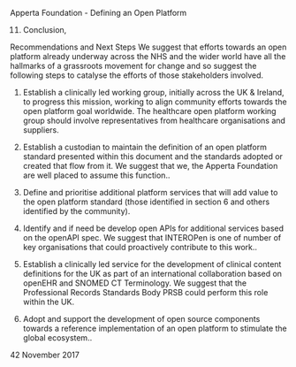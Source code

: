 Apperta Foundation - Defining an Open Platform

11. Conclusion,

Recommendations and Next Steps
We suggest that efforts towards an open platform already underway across the NHS
and the wider world have all the hallmarks of a grassroots movement for change and so
suggest the following steps to catalyse the efforts of those stakeholders involved.
1. Establish a clinically led working
group, initially across the UK & Ireland,
to progress this mission, working to
align community efforts towards the
open platform goal worldwide. The
healthcare open platform working
group should involve representatives
from healthcare organisations and
suppliers.
1. Establish a custodian to maintain the
definition of an open platform standard
presented within this document and
the standards adopted or created that
flow from it. We suggest that we, the
Apperta Foundation are well placed to
assume this function..
1. Define and prioritise additional
platform services that will add value
to the open platform standard (those
identified in section 6 and others
identified by the community).

1. Identify and if need be develop open
APIs for additional services based on
the openAPI spec. We suggest that
INTEROPen is one of number of key
organisations that could proactively
contribute to this work..
1. Establish a clinically led service for
the development of clinical content
definitions for the UK as part of an
international collaboration based
on openEHR and SNOMED CT
Terminology. We suggest that the
Professional Records Standards Body
PRSB could perform this role within the
UK.
1. Adopt and support the development
of open source components towards
a reference implementation of an
open platform to stimulate the global
ecosystem..

42
November 2017

